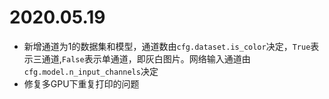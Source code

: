 
# 2020.05.19

- 新增通道为1的数据集和模型，通道数由`cfg.dataset.is_color`决定，`True`表示三通道,`False`表示单通道，即灰白图片。网络输入通道由`cfg.model.n_input_channels`决定
- 修复多GPU下重复打印的问题

